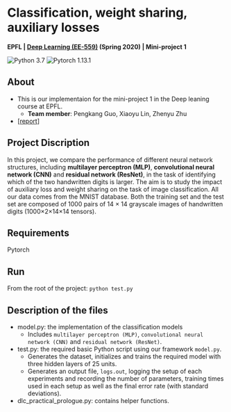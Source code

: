 # Classification, weight sharing, auxiliary losses

**EPFL | [Deep Learning (EE-559)](https://fleuret.org/ee559/) (Spring 2020) | Mini-project 1**  

![Python 3.7](https://img.shields.io/badge/python-3.7-blue.svg)
![Pytorch 1.13.1](https://img.shields.io/badge/pytorch-1.4.0-orange.svg)

## About
- This is our implementaion for the mini-project 1 in the Deep leaning course at EPFL.
  - **Team member**: Pengkang Guo, Xiaoyu Lin, Zhenyu Zhu
- [[report](report.pdf)]

## Project Discription
In this project, we compare the performance of different neural network structures, including **multilayer perceptron (MLP)**, **convolutional neural network (CNN)** and **residual network (ResNet)**, in the task of identifying which of the two handwritten digits is larger. The aim is to study the impact of auxiliary loss and weight sharing on the task of image classification. All our data comes from the MNIST database. Both the training set and the test set are composed of 1000 pairs of 14 × 14 grayscale images of handwritten digits (1000×2×14×14 tensors).

## Requirements
Pytorch

## Run
From the root of the project: `python test.py`

## Description of the files
* model.py: the implementation of the classification models
  * Includes `multilayer perceptron (MLP)`, `convolutional neural network (CNN)` and `residual network (ResNet)`.
* test.py: the required basic Python script using our framework `model.py`.  
  * Generates the dataset, initializes and trains the required model with three hidden layers of 25 units.
  * Generates an output file, `logs.out`, logging the setup of each experiments and recording the number of parameters, training times used in each setup as well as the final error rate (with standard deviations).
* dlc_practical_prologue.py: contains helper functions.
